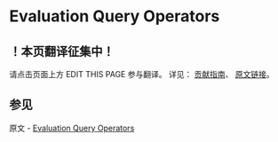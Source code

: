 # Evaluation Query Operators

## ！本页翻译征集中！

请点击页面上方 EDIT THIS PAGE 参与翻译。
详见：
[贡献指南]( https://github.com/JinMuInfo/MongoDB-Manual-zh/blob/master/CONTRIBUTING.md )、
[原文链接](  https://docs.mongodb.com/manual/reference/operator/query-evaluation/  )。

## 参见

原文 - [Evaluation Query Operators]( https://docs.mongodb.com/manual/reference/operator/query-evaluation/ )

